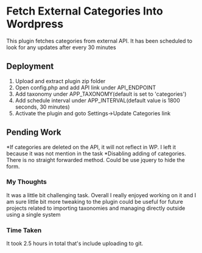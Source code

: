 # Fetch External Categories Into Wordpress

This plugin fetches categories from external API. It has been scheduled to look for any updates after every 30 minutes


## Deployment

1. Upload and extract plugin zip folder
2. Open config.php and add API link under API_ENDPOINT
3. Add taxonomy under APP_TAXONOMY(default is set to 'categories')
4. Add schedule interval under APP_INTERVAL(default value is 1800 seconds, 30 minutes)
5. Activate the plugin and goto Settings->Update Categories link

## Pending Work

*If categories are deleted on the API, it will not reflect in WP. I left it because it was not mention in the task
*Disabling adding of categories. There is no straight forwarded method. Could be use jquery to hide the form.

### My Thoughts

It was a little bit challenging task. Overall I really enjoyed working on it and I am sure little bit more tweaking to the plugin could be useful for future projects
related to importing taxonomies and managing directly outside using a single system

### Time Taken

It took 2.5 hours in total that's include uploading to git.


